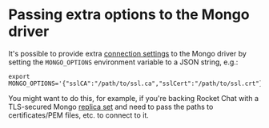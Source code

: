 # Passing extra options to the Mongo driver

It's possible to provide extra [connection settings](http://mongodb.github.io/node-mongodb-native/2.2/reference/connecting/connection-settings/) to the Mongo driver by setting the `MONGO_OPTIONS` environment variable to a JSON string, e.g.:

```
export MONGO_OPTIONS='{"sslCA":"/path/to/ssl.ca","sslCert":"/path/to/ssl.crt"}'
```

You might want to do this, for example, if you're backing Rocket Chat with a TLS-secured Mongo [replica set](https://docs.mongodb.com/manual/replication/) and need to pass the paths to certificates/PEM files, etc. to connect to it.

